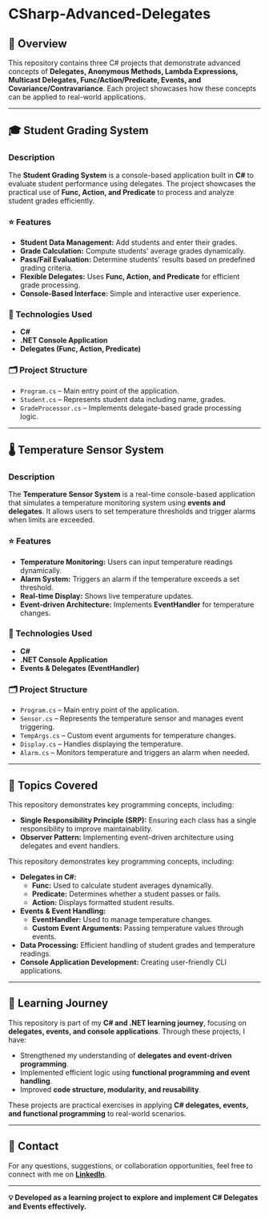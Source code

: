 # CSharp-Advanced-Delegates

## 🚀 Overview
This repository contains three C# projects that demonstrate advanced concepts of **Delegates, Anonymous Methods, Lambda Expressions, Multicast Delegates, Func/Action/Predicate, Events, and Covariance/Contravariance**. Each project showcases how these concepts can be applied to real-world applications.

---

## 🎓 Student Grading System
### Description
The **Student Grading System** is a console-based application built in **C#** to evaluate student performance using delegates. The project showcases the practical use of **Func, Action, and Predicate** to process and analyze student grades efficiently.

### ⭐ Features
- **Student Data Management:** Add students and enter their grades.
- **Grade Calculation:** Compute students' average grades dynamically.
- **Pass/Fail Evaluation:** Determine students' results based on predefined grading criteria.
- **Flexible Delegates:** Uses **Func, Action, and Predicate** for efficient grade processing.
- **Console-Based Interface:** Simple and interactive user experience.

### 🔧 Technologies Used
- **C#**
- **.NET Console Application**
- **Delegates (Func, Action, Predicate)**

### 🗂 Project Structure
- `Program.cs` – Main entry point of the application.
- `Student.cs` – Represents student data including name, grades.
- `GradeProcessor.cs` – Implements delegate-based grade processing logic.

---

## 🌡️ Temperature Sensor System
### Description
The **Temperature Sensor System** is a real-time console-based application that simulates a temperature monitoring system using **events and delegates**. It allows users to set temperature thresholds and trigger alarms when limits are exceeded.

### ⭐ Features
- **Temperature Monitoring:** Users can input temperature readings dynamically.
- **Alarm System:** Triggers an alarm if the temperature exceeds a set threshold.
- **Real-time Display:** Shows live temperature updates.
- **Event-driven Architecture:** Implements **EventHandler** for temperature changes.

### 🔧 Technologies Used
- **C#**
- **.NET Console Application**
- **Events & Delegates (EventHandler)**

### 🗂 Project Structure
- `Program.cs` – Main entry point of the application.
- `Sensor.cs` – Represents the temperature sensor and manages event triggering.
- `TempArgs.cs` – Custom event arguments for temperature changes.
- `Display.cs` – Handles displaying the temperature.
- `Alarm.cs` – Monitors temperature and triggers an alarm when needed.

---

## 📖 Topics Covered
This repository demonstrates key programming concepts, including:

- **Single Responsibility Principle (SRP):** Ensuring each class has a single responsibility to improve maintainability.
- **Observer Pattern:** Implementing event-driven architecture using delegates and event handlers.

This repository demonstrates key programming concepts, including:

- **Delegates in C#:**
  - **Func<T>:** Used to calculate student averages dynamically.
  - **Predicate<T>:** Determines whether a student passes or fails.
  - **Action<T>:** Displays formatted student results.
- **Events & Event Handling:**
  - **EventHandler<T>:** Used to manage temperature changes.
  - **Custom Event Arguments:** Passing temperature values through events.
- **Data Processing:** Efficient handling of student grades and temperature readings.
- **Console Application Development:** Creating user-friendly CLI applications.

---

## 🚀 Learning Journey
This repository is part of my **C# and .NET learning journey**, focusing on **delegates, events, and console applications**. Through these projects, I have:

- Strengthened my understanding of **delegates and event-driven programming**.
- Implemented efficient logic using **functional programming and event handling**.
- Improved **code structure, modularity, and reusability**.

These projects are practical exercises in applying **C# delegates, events, and functional programming** to real-world scenarios.

---

## 📩 Contact  
For any questions, suggestions, or collaboration opportunities, feel free to connect with me on **[LinkedIn](https://www.linkedin.com/in/ziad-ghoraba-developer/)**.

---

**💡 Developed as a learning project to explore and implement C# Delegates and Events effectively.**

